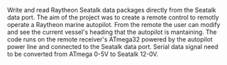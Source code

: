 Write and read Raytheon Seatalk data packages directly from the Seatalk data port.
The aim of the project was to create a remote control to remotly operate a Raytheon marine autopilot. 
From the remote the user can modify and see the current vessel's heading that the autopilot is mantaining.
The code runs on the remote receiver's ATmega32 powered by the autopilot power line and connected to the Seatalk data port. 
Serial data signal need to be converted from ATmega 0-5V to Seatalk 12-0V.
